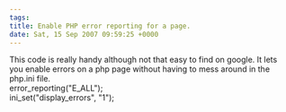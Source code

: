```yaml
---
tags: 
title: Enable PHP error reporting for a page. 
date: Sat, 15 Sep 2007 09:59:25 +0000
---
```

This code is really handy although not that easy to find on google. It lets you enable errors on a php page without having to mess around in the php.ini file.  
error\_reporting("E\_ALL");  
ini\_set("display\_errors", "1");
